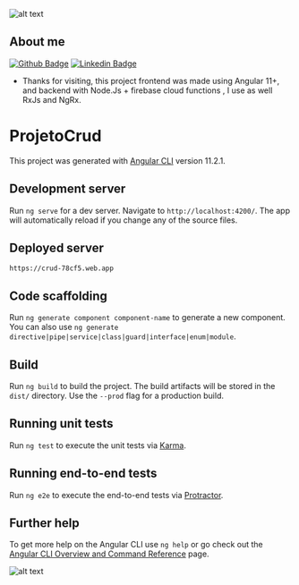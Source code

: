 ![alt text](https://cr-ss-service.azurewebsites.net/api/ScreenShot?widget=summary&username=deniscgaetani&badges=2&show-avatar=false&style=--header-bg-color:%23000;--border-radius:10px")
## About me
[![Github Badge](https://img.shields.io/badge/-Github-000?style=flat-square&logo=Github&logoColor=white&link=link_do_seu_perfil_no_github)](https://github.com/Deniscgaetani)
[![Linkedin Badge](https://img.shields.io/badge/-LinkedIn-blue?style=flat-square&logo=Linkedin&logoColor=white&link=link_do_seu_perfil_no_linkedin)](https://www.linkedin.com/in/denis-gaetani-030990b6/)

- Thanks for visiting, this project frontend was made using Angular 11+, and backend with Node.Js + firebase cloud functions
  , I use as well RxJs and NgRx.

# ProjetoCrud

This project was generated with [Angular CLI](https://github.com/angular/angular-cli) version 11.2.1.

## Development server

Run `ng serve` for a dev server. Navigate to `http://localhost:4200/`. The app will automatically reload if you change any of the source files.

## Deployed server

`https://crud-78cf5.web.app`

## Code scaffolding

Run `ng generate component component-name` to generate a new component. You can also use `ng generate directive|pipe|service|class|guard|interface|enum|module`.

## Build

Run `ng build` to build the project. The build artifacts will be stored in the `dist/` directory. Use the `--prod` flag for a production build.

## Running unit tests

Run `ng test` to execute the unit tests via [Karma](https://karma-runner.github.io).

## Running end-to-end tests

Run `ng e2e` to execute the end-to-end tests via [Protractor](http://www.protractortest.org/).

## Further help

To get more help on the Angular CLI use `ng help` or go check out the [Angular CLI Overview and Command Reference](https://angular.io/cli) page.

![alt text](https://cr-ss-service.azurewebsites.net/api/ScreenShot?widget=summary&username=deniscgaetani&badges=2&show-avatar=false&style=--header-bg-color:%23000;--border-radius:10px")
